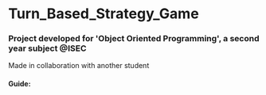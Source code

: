 # Turn_Based_Strategy_Game

### Project developed for 'Object Oriented Programming', a second year subject @ISEC

Made in collaboration with another student

#### Guide:
